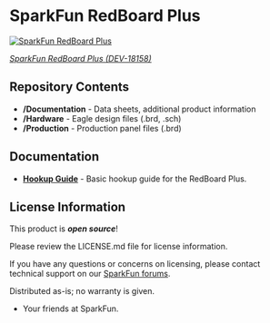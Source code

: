 SparkFun RedBoard Plus
============================

[![SparkFun RedBoard Plus]()](https://www.sparkfun.com/products/18158)

[*SparkFun RedBoard Plus (DEV-18158)*](https://www.sparkfun.com/products/18158)


Repository Contents
-------------------
* **/Documentation** - Data sheets, additional product information
* **/Hardware** - Eagle design files (.brd, .sch)
* **/Production** - Production panel files (.brd)

Documentation
--------------
* **[Hookup Guide](https://learn.sparkfun.com/tutorials/1758)** - Basic hookup guide for the RedBoard Plus.

License Information
-------------------

This product is _**open source**_! 

Please review the LICENSE.md file for license information. 

If you have any questions or concerns on licensing, please contact technical support on our [SparkFun forums](https://forum.sparkfun.com/viewforum.php?f=152).

Distributed as-is; no warranty is given.

- Your friends at SparkFun.

